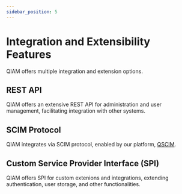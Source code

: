 ```yaml
---
sidebar_position: 5
---
```


# Integration and Extensibility Features
QIAM offers multiple integration and extension options.

## REST API
QIAM offers an extensive REST API for administration and user management, facilitating integration with other systems.

## SCIM Protocol
QIAM integrates via SCIM protocol, enabled by our platform, [QSCIM](https://qriarlabs.com/qscim/).

## Custom Service Provider Interface (SPI)
QIAM offers SPI for custom extenions and integrations, extending authentication, user storage, and other functionalities.
